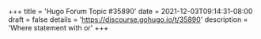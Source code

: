 +++
title = 'Hugo Forum Topic #35890'
date = 2021-12-03T09:14:31-08:00
draft = false
details = 'https://discourse.gohugo.io/t/35890'
description = 'Where statement with or'
+++

